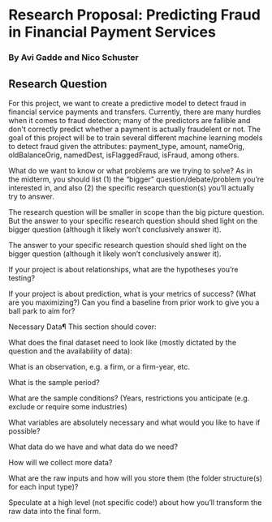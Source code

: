 # Research Proposal: Predicting Fraud in Financial Payment Services
### By Avi Gadde and Nico Schuster

## Research Question

For this project, we want to create a predictive model to detect fraud in financial service payments and transfers. Currently, there are many hurdles when it comes to fraud detection; many of the predictors are fallible and don't correctly predict whether a payment is actually fraudelent or not. The goal of this project will be to train several different machine learning models to detect fraud given the attributes: payment_type, amount, nameOrig, oldBalanceOrig, namedDest, isFlaggedFraud, isFraud, among others. 


What do we want to know or what problems are we trying to solve? As in the midterm, you should list (1) the “bigger” question/debate/problem you’re interested in, and also (2) the specific research question(s) you’ll actually try to answer.

The research question will be smaller in scope than the big picture question. But the answer to your specific research question should shed light on the bigger question (although it likely won’t conclusively answer it).

The answer to your specific research question should shed light on the bigger question (although it likely won’t conclusively answer it).

If your project is about relationships, what are the hypotheses you’re testing?

If your project is about prediction, what is your metrics of success? (What are you maximizing?) Can you find a baseline from prior work to give you a ball park to aim for?

Necessary Data¶
This section should cover:

What does the final dataset need to look like (mostly dictated by the question and the availability of data):

What is an observation, e.g. a firm, or a firm-year, etc.

What is the sample period?

What are the sample conditions? (Years, restrictions you anticipate (e.g. exclude or require some industries)

What variables are absolutely necessary and what would you like to have if possible?

What data do we have and what data do we need?

How will we collect more data?

What are the raw inputs and how will you store them (the folder structure(s) for each input type)?

Speculate at a high level (not specific code!) about how you’ll transform the raw data into the final form.
